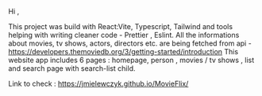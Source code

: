Hi ,

This project was build with React:Vite, Typescript, Tailwind and tools helping with writing cleaner code - Prettier , Eslint.
All the informations about movies, tv shows, actors, directors etc. are being fetched from api - https://developers.themoviedb.org/3/getting-started/introduction
This website app includes 6 pages : homepage, person , movies / tv shows , list and search page with search-list child.

Link to check : https://jmielewczyk.github.io/MovieFlix/
